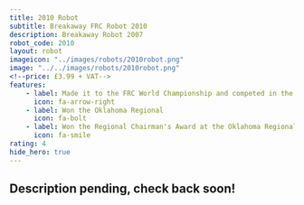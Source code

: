 ```yaml
---
title: 2010 Robot
subtitle: Breakaway FRC Robot 2010
description: Breakaway Robot 2007
robot_code: 2010
layout: robot
imageicon: "../images/robots/2010robot.png"
image: "../../images/robots/2010robot.png"
<!--price: £3.99 + VAT-->
features:
    - label: Made it to the FRC World Championship and competed in the Archimedes Division
      icon: fa-arrow-right
    - label: Won the Oklahoma Regional
      icon: fa-bolt 
    - label: Won the Regional Chairman's Award at the Oklahoma Regional
      icon: fa-smile
rating: 4
hide_hero: true
---
```


<h2>Description pending, check back soon!</h2>
